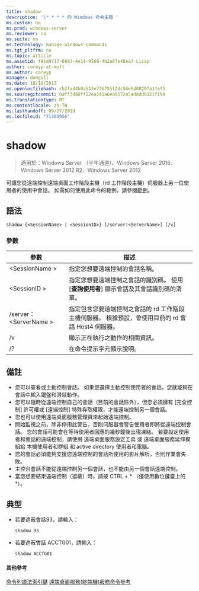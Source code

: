```yaml
---
title: shadow
description: '\* * * * 的 Windows 命令主題 '
ms.custom: na
ms.prod: windows-server
ms.reviewer: na
ms.suite: na
ms.technology: manage-windows-commands
ms.tgt_pltfrm: na
ms.topic: article
ms.assetid: f81d9717-6883-4e14-9508-4b2a87e48ea7 Lizap
author: coreyp-at-msft
ms.author: coreyp
manager: dongill
ms.date: 10/16/2017
ms.openlocfilehash: cb2fad4b0a553e736755f2dc56e5d88297a1fef5
ms.sourcegitcommit: 6aff3d88ff22ea141a6ea6572a5ad8dd6321f199
ms.translationtype: MT
ms.contentlocale: zh-TW
ms.lasthandoff: 09/27/2019
ms.locfileid: "71383956"
---
```

# <a name="shadow"></a>shadow

>適用於：Windows Server （半年通道）、Windows Server 2016、Windows Server 2012 R2、Windows Server 2012

可讓您從遠端控制遠端桌面工作階段主機（rd 工作階段主機）伺服器上另一位使用者的使用中會話。
如需如何使用此命令的範例，請參閱[範例](#BKMK_examples)。

## <a name="syntax"></a>語法
```
shadow {<SessionName> | <SessionID>} [/server:<ServerName>] [/v]
```

### <a name="parameters"></a>參數
|參數|描述|
|-------|--------|
|\<SessionName >|指定您想要遠端控制的會話名稱。|
|\<SessionID >|指定您想要遠端控制之會話的識別碼。 使用 [**查詢使用者**] 顯示會話及其會話識別碼的清單。|
|/server： \<ServerName >|指定包含您要遠端控制之會話的 rd 工作階段主機伺服器。 根據預設，會使用目前的 rd 會話 Host4 伺服器。|
|/v|顯示正在執行之動作的相關資訊。|
|/?|在命令提示字元顯示說明。|

## <a name="remarks"></a>備註
-   您可以查看或主動控制會話。 如果您選擇主動控制使用者的會話，您就能夠在會話中輸入鍵盤和滑鼠動作。
-   您可以隨時從遠端控制自己的會話（目前的會話除外），但您必須擁有 [完全控制] 許可權或 [遠端控制] 特殊存取權限，才能遠端控制另一個會話。
-   您也可以使用遠端桌面服務管理員來起始遠端控制。
-   開始監視之前，除非停用此警告，否則伺服器會警告使用者即將從遠端控制會話。 您的會話可能會在等待使用者回應的幾秒鐘後出現凍結。 若要設定使用者和會話的遠端控制，請使用 遠端桌面服務設定工具 或 遠端桌面服務延伸模組給 本機使用者和群組 和 active directory 使用者和電腦。
-   您的會話必須能夠支援您遠端控制的會話所使用的影片解析，否則作業會失敗。
-   主控台會話不能從遠端控制另一個會話，也不能由另一個會話遠端控制。
-   當您想要結束遠端控制（遮蔽）時，請按 CTRL + \* （僅使用數位鍵臺上的 \*）。

## <a name="BKMK_examples"></a>典型
-   若要遮蔽會話93，請輸入：
    ```
    shadow 93
    ```
-   若要遮蔽會話 ACCTG01，請輸入：
    ```
    shadow ACCTG01
    ```

#### <a name="additional-references"></a>其他參考
[命令列語法索引鍵](command-line-syntax-key.md)
[遠端桌面服務&#40;終端機&#41;服務命令參考](remote-desktop-services-terminal-services-command-reference.md)
